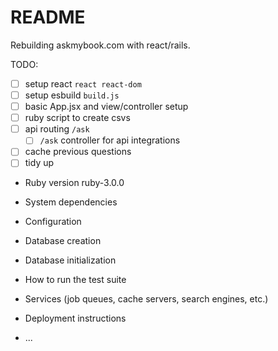# README

Rebuilding askmybook.com with react/rails.

TODO:
- [ ] setup react `react react-dom`
- [ ] setup esbuild `build.js`
- [ ] basic App.jsx and view/controller setup
- [ ] ruby script to create csvs
- [ ] api routing `/ask`
    - [ ] `/ask` controller for api integrations
- [ ] cache previous questions
- [ ] tidy up

* Ruby version
ruby-3.0.0

* System dependencies

* Configuration

* Database creation

* Database initialization

* How to run the test suite

* Services (job queues, cache servers, search engines, etc.)

* Deployment instructions

* ...
